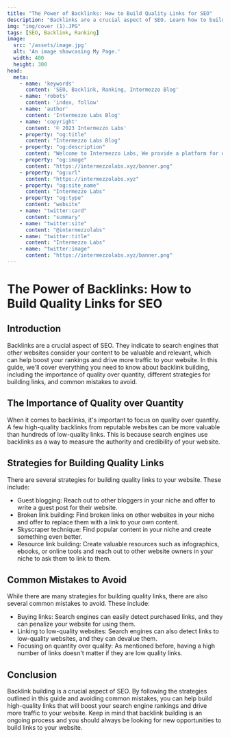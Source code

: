 ```yaml
---
title: "The Power of Backlinks: How to Build Quality Links for SEO"
description: "Backlinks are a crucial aspect of SEO. Learn how to build high-quality backlinks that will boost your search engine rankings and drive more traffic to your website. "
img: "img/cover (1).JPG"
tags: [SEO, Backlink, Ranking]
image:
  src: '/assets/image.jpg'
  alt: 'An image showcasing My Page.'
  width: 400
  height: 300
head:
  meta:
    - name: 'keywords'
      content: 'SEO, Backlink, Ranking, Intermezzo Blog'
    - name: 'robots'
      content: 'index, follow'
    - name: 'author'
      content: 'Intermezzo Labs Blog'
    - name: 'copyright'
      content: '© 2023 Intermezzo Labs'
    - property: "og:title"
      content: "Intermezzo Labs Blog"
    - property: "og:description"
      content: "Welcome to Intermezzo Labs, We provide a platform for users to create, manage and trade digital assets. These platforms can be used for a variety of purposes, such as gaming, collectibles, and e-commerce. Intermezzo Labs is for anyone who wants to leverage blockchain technology."
    - property: "og:image"
      content: "https://intermezzolabs.xyz/banner.png"
    - property: "og:url"
      content: "https://intermezzolabs.xyz"
    - property: "og:site_name"
      content: "Intermezzo Labs"
    - property: "og:type"
      content: "website"
    - name: "twitter:card"
      content: "summary"
    - name: "twitter:site"
      content: "@intermezzolabs"
    - name: "twitter:title"
      content: "Intermezzo Labs"
    - name: "twitter:image"
      content: "https://intermezzolabs.xyz/banner.png"
---
```


# The Power of Backlinks: How to Build Quality Links for SEO

## Introduction
Backlinks are a crucial aspect of SEO. They indicate to search engines that other websites consider your content to be valuable and relevant, which can help boost your rankings and drive more traffic to your website. In this guide, we'll cover everything you need to know about backlink building, including the importance of quality over quantity, different strategies for building links, and common mistakes to avoid.

## The Importance of Quality over Quantity
When it comes to backlinks, it's important to focus on quality over quantity. A few high-quality backlinks from reputable websites can be more valuable than hundreds of low-quality links. This is because search engines use backlinks as a way to measure the authority and credibility of your website.

## Strategies for Building Quality Links
There are several strategies for building quality links to your website. These include:
- Guest blogging: Reach out to other bloggers in your niche and offer to write a guest post for their website.
- Broken link building: Find broken links on other websites in your niche and offer to replace them with a link to your own content.
- Skyscraper technique: Find popular content in your niche and create something even better.
- Resource link building: Create valuable resources such as infographics, ebooks, or online tools and reach out to other website owners in your niche to ask them to link to them.

## Common Mistakes to Avoid
While there are many strategies for building quality links, there are also several common mistakes to avoid. These include:
- Buying links: Search engines can easily detect purchased links, and they can penalize your website for using them.
- Linking to low-quality websites: Search engines can also detect links to low-quality websites, and they can devalue them.
- Focusing on quantity over quality: As mentioned before, having a high number of links doesn't matter if they are low quality links.

## Conclusion
Backlink building is a crucial aspect of SEO. By following the strategies outlined in this guide and avoiding common mistakes, you can help build high-quality links that will boost your search engine rankings and drive more traffic to your website. Keep in mind that backlink building is an ongoing process and you should always be looking for new opportunities to build links to your website.
